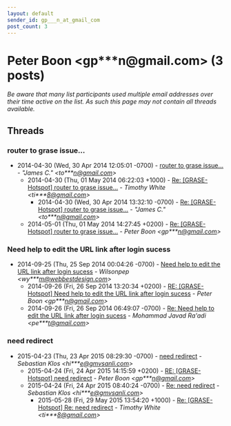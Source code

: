 ```yaml
---
layout: default
sender_id: gp___n_at_gmail_com
post_count: 3
---
```


# Peter Boon <gp***n<span>@</span>gmail.com> (3 posts)

_Be aware that many list participants used multiple email addresses over their time active on the list. As such this page may not contain all threads available._

## Threads

### router to grase issue...
+ 2014-04-30 (Wed, 30 Apr 2014 12:05:01 -0700) - [router to grase issue...](/archive/2014/04/e0b153a5b57866373b59b63ba58976255c1f2b5eb6209903b81d107c28fe6653) - _"James C." \<to***n@gmail.com\>_
  + 2014-04-30 (Thu, 01 May 2014 06:22:03 +1000) - [Re: [GRASE-Hotspot] router to grase issue...](/archive/2014/04/d34e7e853983969ba7922663b997d7ee61d0d46872f2bf6c9f8ef48052a2399b) - _Timothy White \<ti***8@gmail.com\>_
    + 2014-04-30 (Wed, 30 Apr 2014 13:32:10 -0700) - [Re: [GRASE-Hotspot] router to grase issue...](/archive/2014/04/4a2969d05172978428a035b64739f9a8fa320737da8176318cffcdeccdd0e72c) - _"James C." \<to***n@gmail.com\>_
  + 2014-05-01 (Thu, 01 May 2014 14:27:45 +0200) - [Re: [GRASE-Hotspot] router to grase issue...](/archive/2014/05/20538a87433b21b32696459f87d08526e7ecd091b8e3532773eed82dbf410e01) - _Peter Boon \<gp***n@gmail.com\>_

### Need help to edit the URL link after login sucess
+ 2014-09-25 (Thu, 25 Sep 2014 00:04:26 -0700) - [Need help to edit the URL link after login sucess](/archive/2014/09/8eaff308732a5483b5c2f0621a46abab0f5db67e2230181a4edafac881c94c71) - _Wilsonpep \<wy***m@webbestdesign.com\>_
  + 2014-09-26 (Fri, 26 Sep 2014 13:20:34 +0200) - [RE: [GRASE-Hotspot] Need help to edit the URL link after login sucess](/archive/2014/09/8d953855bc99abc86698bb56771df58dff975a0e52df890f3864f6d35c111b1c) - _Peter Boon \<gp***n@gmail.com\>_
  + 2014-09-26 (Fri, 26 Sep 2014 06:49:07 -0700) - [Re: Need help to edit the URL link after login sucess](/archive/2014/09/cd2f62e40dec07d43230c41a1e3a23f98016cecfe46ac0ee0d9fb521b546f2a1) - _Mohammad Javad Ra'adi \<pe***t@gmail.com\>_

### need redirect
+ 2015-04-23 (Thu, 23 Apr 2015 08:29:30 -0700) - [need redirect](/archive/2015/04/d843e951c94a8c0484dfa93c10c89db47adbfb4a1ab90494b4656f08a6fa9842) - _Sebastian Klos \<hi***e@gmvsanli.com\>_
  + 2015-04-24 (Fri, 24 Apr 2015 14:15:59 +0200) - [RE: [GRASE-Hotspot] need redirect](/archive/2015/04/0db5f8a12ff61298554f4557f6410af885f7983e2cc7c3387bcd9bc02b04cb85) - _Peter Boon \<gp***n@gmail.com\>_
  + 2015-04-24 (Fri, 24 Apr 2015 08:40:24 -0700) - [Re: need redirect](/archive/2015/04/3cbf07ccdce1414c783a623a8d524420a1f9115082783cc07a61bb0fa3dfe38d) - _Sebastian Klos \<hi***e@gmvsanli.com\>_
    + 2015-05-28 (Fri, 29 May 2015 13:54:20 +1000) - [Re: [GRASE-Hotspot] Re: need redirect](/archive/2015/05/dc0c24f2998733330274b4dd0aa1697687a01d4733f606c5410b1455773c9e5a) - _Timothy White \<ti***8@gmail.com\>_

